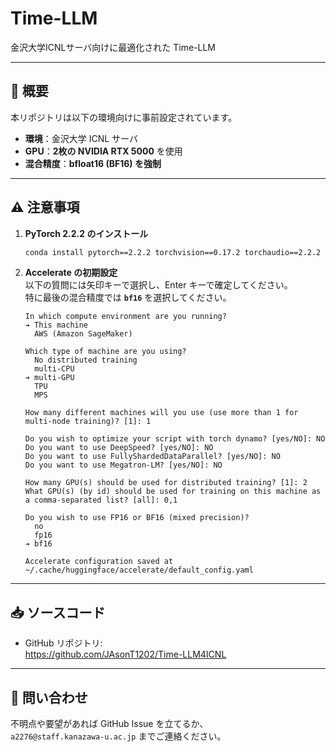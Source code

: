 # Time-LLM

金沢大学ICNLサーバ向けに最適化された Time-LLM

---

## 📝 概要

本リポジトリは以下の環境向けに事前設定されています。

- **環境**：金沢大学 ICNL サーバ  
- **GPU**：**2枚の NVIDIA RTX 5000** を使用  
- **混合精度**：**bfloat16 (BF16) を強制**

---

## ⚠️ 注意事項

1. **PyTorch 2.2.2 のインストール**  
   ```bash
   conda install pytorch==2.2.2 torchvision==0.17.2 torchaudio==2.2.2 pytorch-cuda=12.1 -c pytorch -c nvidia
   ```
2. **Accelerate の初期設定**  
   以下の質問には矢印キーで選択し、Enter キーで確定してください。  
   特に最後の混合精度では **`bf16`** を選択してください。

   ```
   In which compute environment are you running?
   ➔ This machine
     AWS (Amazon SageMaker)

   Which type of machine are you using?
     No distributed training
     multi-CPU
   ➔ multi-GPU
     TPU
     MPS

   How many different machines will you use (use more than 1 for multi-node training)? [1]: 1

   Do you wish to optimize your script with torch dynamo? [yes/NO]: NO
   Do you want to use DeepSpeed? [yes/NO]: NO
   Do you want to use FullyShardedDataParallel? [yes/NO]: NO
   Do you want to use Megatron-LM? [yes/NO]: NO

   How many GPU(s) should be used for distributed training? [1]: 2
   What GPU(s) (by id) should be used for training on this machine as a comma-separated list? [all]: 0,1

   Do you wish to use FP16 or BF16 (mixed precision)?
     no
     fp16
   ➔ bf16

   Accelerate configuration saved at ~/.cache/huggingface/accelerate/default_config.yaml
   ```

---

## 📥 ソースコード

- GitHub リポジトリ:  
  https://github.com/JAsonT1202/Time-LLM4ICNL

---

## 📧 問い合わせ

不明点や要望があれば GitHub Issue を立てるか、  
`a2276@staff.kanazawa-u.ac.jp` までご連絡ください。
